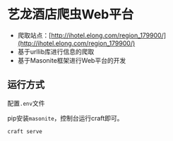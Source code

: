# 艺龙酒店爬虫Web平台
- 爬取站点：[http://ihotel.elong.com/region_179900/](http://ihotel.elong.com/region_179900/)
- 基于urllib库进行信息的爬取
- 基于Masonite框架进行Web平台的开发

## 运行方式
配置`.env`文件

pip安装`masonite`，控制台运行craft即可。

`craft serve`
